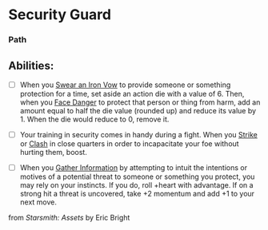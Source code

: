 # Security Guard
### Path


## Abilities:


- [ ] When you [Swear an Iron Vow](Swear_an_Iron_Vow.md) to provide someone or something protection for a time, set aside an action die with a value of 6. Then, when you [Face Danger](5_Moves/Adventure/Face_Danger.md) to protect that person or thing from harm, add an amount equal to half the die value (rounded up) and reduce its value by 1. When the die would reduce to 0, remove it.

- [ ] Your training in security comes in handy during a fight. When you [Strike](Strike.md) or [Clash](Clash.md) in close quarters in order to incapacitate your foe without hurting them, boost.

- [ ] When you [Gather Information](Gather_Information.md) by attempting to intuit the intentions or motives of a potential threat to someone or something you protect, you may rely on your instincts. If you do, roll +heart with advantage. If on a strong hit a threat is uncovered, take +2 momentum and add +1 to your next move.



from *Starsmith: Assets* by Eric Bright